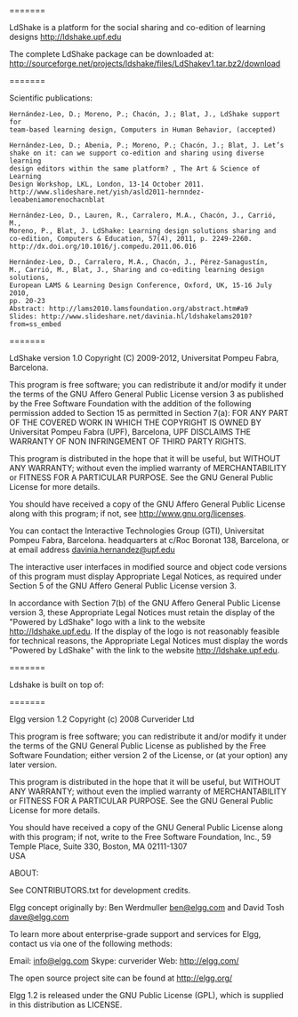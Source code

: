 =======

LdShake is a platform for the social sharing and co-edition of learning designs
http://ldshake.upf.edu

The complete LdShake package can be downloaded at:
http://sourceforge.net/projects/ldshake/files/LdShakev1.tar.bz2/download

=======

Scientific publications: 

    Hernández-Leo, D.; Moreno, P.; Chacón, J.; Blat, J., LdShake support for 
    team-based learning design, Computers in Human Behavior, (accepted)

    Hernández-Leo, D.; Abenia, P.; Moreno, P.; Chacón, J.; Blat, J. Let’s 
    shake on it: can we support co-edition and sharing using diverse learning 
    design editors within the same platform? , The Art & Science of Learning 
    Design Workshop, LKL, London, 13-14 October 2011.
    http://www.slideshare.net/yish/asld2011-hernndez-leoabeniamorenochacnblat

    Hernández-Leo, D., Lauren, R., Carralero, M.A., Chacón, J., Carrió, M., 
    Moreno, P., Blat, J. LdShake: Learning design solutions sharing and 
    co-edition, Computers & Education, 57(4), 2011, p. 2249-2260.
    http://dx.doi.org/10.1016/j.compedu.2011.06.016

    Hernández-Leo, D., Carralero, M.A., Chacón, J., Pérez-Sanagustín, 
    M., Carrió, M., Blat, J., Sharing and co-editing learning design solutions, 
    European LAMS & Learning Design Conference, Oxford, UK, 15-16 July 2010, 
    pp. 20-23
    Abstract: http://lams2010.lamsfoundation.org/abstract.htm#a9 
    Slides: http://www.slideshare.net/davinia.hl/ldshakelams2010?from=ss_embed

=======

LdShake version 1.0
Copyright (C) 2009-2012, Universitat Pompeu Fabra, Barcelona.

This program is free software; you can redistribute it and/or modify it under
the terms of the GNU Affero General Public License version 3 as published by the
Free Software Foundation with the addition of the following permission added
to Section 15 as permitted in Section 7(a): FOR ANY PART OF THE COVERED WORK
IN WHICH THE COPYRIGHT IS OWNED BY Universitat Pompeu Fabra (UPF), Barcelona,
UPF DISCLAIMS THE WARRANTY OF NON INFRINGEMENT OF THIRD PARTY RIGHTS.

This program is distributed in the hope that it will be useful, but WITHOUT
ANY WARRANTY; without even the implied warranty of MERCHANTABILITY or FITNESS
FOR A PARTICULAR PURPOSE. See the GNU General Public License for more details.

You should have received a copy of the GNU Affero General Public License along with
this program; if not, see http://www.gnu.org/licenses.
 
You can contact the Interactive Technologies Group (GTI), Universitat Pompeu Fabra, Barcelona.
headquarters at c/Roc Boronat 138, Barcelona, or at email address davinia.hernandez@upf.edu

The interactive user interfaces in modified source and object code versions
of this program must display Appropriate Legal Notices, as required under
Section 5 of the GNU Affero General Public License version 3.

In accordance with Section 7(b) of the GNU Affero General Public License version 3,
these Appropriate Legal Notices must retain the display of the "Powered by
LdShake" logo with a link to the website http://ldshake.upf.edu.
If the display of the logo is not reasonably feasible for
technical reasons, the Appropriate Legal Notices must display the words
"Powered by LdShake" with the link to the website http://ldshake.upf.edu.

=======

Ldshake is built on top of:

=======

Elgg version 1.2
Copyright (c) 2008 Curverider Ltd

This program is free software; you can redistribute it and/or modify
it under the terms of the GNU General Public License as published by
the Free Software Foundation; either version 2 of the License, or
(at your option) any later version.

This program is distributed in the hope that it will be useful,
but WITHOUT ANY WARRANTY; without even the implied warranty of
MERCHANTABILITY or FITNESS FOR A PARTICULAR PURPOSE.  See the
GNU General Public License for more details.

You should have received a copy of the GNU General Public License
along with this program; if not, write to the Free Software
Foundation, Inc., 59 Temple Place, Suite 330, Boston, MA 02111-1307  
USA


ABOUT:

See CONTRIBUTORS.txt for development credits.

Elgg concept originally by:
Ben Werdmuller <ben@elgg.com> and David Tosh <dave@elgg.com>

To learn more about enterprise-grade support and services for Elgg,
contact us via one of the following methods:

Email: info@elgg.com
Skype: curverider
Web:   http://elgg.com/

The open source project site can be found at http://elgg.org/

Elgg 1.2 is released under the GNU Public License (GPL), which
is supplied in this distribution as LICENSE.


